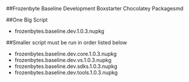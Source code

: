 ##Frozenbyte Baseline Development Boxstarter Chocolatey Packagesmd 

##One Big Script

* frozenbytes.baseline.dev.1.0.3.nupkg

##Smaller script must be run in order listed below

* frozenbytes.baseline.dev.core.1.0.3.nupkg
* frozenbytes.baseline.dev.vs.1.0.3.nupkg
* frozenbytes.baseline.dev.sdks.1.0.3.nupkg
* frozenbytes.baseline.dev.tools.1.0.3.nupkg